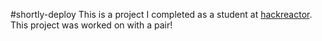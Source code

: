 #shortly-deploy
This is a project I completed as a student at [hackreactor](http://hackreactor.com). This project was worked on with a pair!